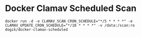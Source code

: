 # Docker Clamav Scheduled Scan

	docker run -d -e CLAMAV_SCAN_CRON_SCHEDULE="*/5 * * * *" -e CLAMAV_UPDATE_CRON_SCHEDULE="*/10 * * * *" -v /data:/scan:ro dogik/docker-clamav-scheduled
